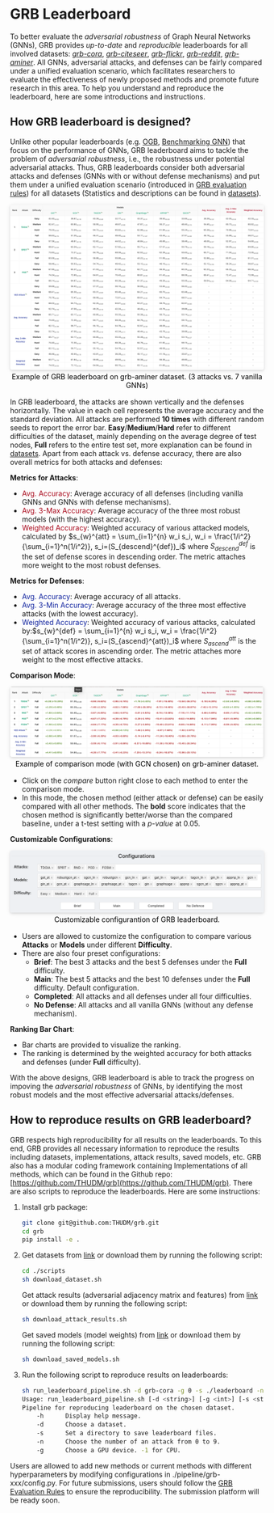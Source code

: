 # GRB Leaderboard

To better evaluate the *adversarial robustness* of Graph Neural Networks (GNNs), GRB provides *up-to-date* and *reproducible* leaderboards for all involved datasets: [*grb-cora*](https://cogdl.ai/grb/leaderboard/grb-cora), [*grb-citeseer*](https://cogdl.ai/grb/leaderboard/grb-citeseer), [*grb-flickr*](https://cogdl.ai/grb/leaderboard/grb-flickr), [*grb-reddit*](https://cogdl.ai/grb/leaderboard/grb-reddit), [*grb-aminer*](https://cogdl.ai/grb/leaderboard/grb-aminer). All GNNs, adversarial attacks, and defenses can be fairly compared under a unified evaluation scenario, which facilitates researchers to evaluate the effectiveness of newly proposed methods and promote future research in this area. To help you understand and reproduce the leaderboard, here are some introductions and instructions.

## How GRB leaderboard is designed?

Unlike other popular leaderboards (e.g. [OGB](https://ogb.stanford.edu/), [Benchmarking GNN](https://github.com/graphdeeplearning/benchmarking-gnns)) that focus on the performance of GNNs, GRB leaderboard aims to tackle the problem of *adversarial robustness*, i.e., the robustness under potential adversarial attacks. Thus, GRB leaderboards consider both adversarial attacks and defenses (GNNs with or without defense mechanisms) and put them under a unified evaluation scenario (introduced in [GRB evaluation rules](https://cogdl.ai/grb/intro/rules)) for all datasets (Statistics and descriptions can be found in [datasets](https://cogdl.ai/grb/datasets)). 

<center>
	<img style="border-radius: 0.3125em;    
              box-shadow: 0 2px 4px 0 rgba(34,36,38,.12),0 2px 10px 0 rgba(34,36,38,.08);"     
       src=https://github.com/THUDM/grb/raw/master/docs/source/_static/grb_leaderboard_example.png>    
  <br>    
  <div style="color:black; 1px solid #d9d9d9;    
              display: inline-block;
              padding: 2px;">Example of GRB leaderboard on grb-aminer dataset. (3 attacks vs. 7 vanilla GNNs)</div> 
</center>


In GRB leaderboard, the attacks are shown vertically and the defenses horizontally. The value in each cell represents the average accuracy and the standard deviation. All attacks are performed **10 times** with different random seeds to report the error bar. **Easy**/**Medium**/**Hard** refer to different difficulties of the dataset, mainly depending on the average degree of test nodes, **Full** refers to the entire test set, more explanation can be found in [datasets](https://cogdl.ai/grb/datasets). Apart from each attack vs. defense accuracy, there are also overall metrics for both attacks and defenses:

**Metrics for Attacks**:

* <span style="color: #a8071a">Avg. Accuracy</span>: Average accuracy of all defenses (including vanilla GNNs and GNNs with defense mechanisms). 
* <span style="color: #a8071a">Avg. 3-Max Accuracy</span>: Average accuracy of the three most robust models (with the highest accuracy).
* <span style="color: #a8071a">Weighted Accuracy</span>: Weighted accuracy of various attacked models, calculated by $s_{w}^{att} = \sum_{i=1}^{n} w_i s_i, w_i = \frac{1/i^2}{\sum_{i=1}^n(1/i^2)}, s_i=(S_{descend}^{def})_i$ where $S_{descend}^{def}$ is the set of defense scores in descending order. The metric attaches more weight to the most robust defenses.

**Metrics for Defenses**:

*  <span style="color: #10239e">Avg. Accuracy</span>: Average accuracy of all attacks.
* <span style="color: #10239e">Avg. 3-Min Accuracy</span>: Average accuracy of the three most effective attacks (with the lowest accuracy).
* <span style="color: #10239e">Weighted Accuracy</span>: Weighted accuracy of various attacks, calculated by:$s_{w}^{def} = \sum_{i=1}^{n} w_i s_i, w_i = \frac{1/i^2}{\sum_{i=1}^n(1/i^2)}, s_i=(S_{ascend}^{att})_i$ where $S_{ascend}^{att}$ is the set of attack scores in ascending order. The metric attaches more weight to the most effective attacks.

**Comparison Mode**:

<center>
	<img style="border-radius: 0.3125em;    
              box-shadow: 0 2px 4px 0 rgba(34,36,38,.12),0 2px 10px 0 rgba(34,36,38,.08);"     
       src=https://github.com/THUDM/grb/raw/master/docs/source/_static/grb_leaderboard_comparison.png>    
  <br>    
  <div style="color:black; 1px solid #d9d9d9;    
              display: inline-block;
              padding: 2px;">Example of comparison mode (with GCN chosen) on grb-aminer dataset. </div> 
</center>

* Click on the *compare* button right close to each method to enter the comparison mode.
* In this mode, the chosen method (either attack or defense) can be easily compared with all other methods. The **bold** score indicates that the chosen method is significantly better/worse than the compared baseline, under a t-test setting with a *p-value* at 0.05. 

**Customizable Configurations**:

<center>
	<img style="border-radius: 0.3125em;    
              box-shadow: 0 2px 4px 0 rgba(34,36,38,.12),0 2px 10px 0 rgba(34,36,38,.08);"     
       src=https://github.com/THUDM/grb/raw/master/docs/source/_static/grb_leaderboard_configuration.png>    
  <br>    
  <div style="color:black; 1px solid #d9d9d9;    
              display: inline-block;
              padding: 2px;">Customizable configurantion of GRB leaderboard. </div> 
</center>

* Users are allowed to customize the configuration to compare various **Attacks** or **Models** under different **Difficulty**.
* There are also four preset configurations:
  * **Brief**: The best 3 attacks and the best 5 defenses under the **Full** difficulty.
  * **Main**: The best 5 attacks and the best 10 defenses under the **Full** difficulty. Default configuration.
  * **Completed**: All attacks and all defenses under all four difficulties. 
  * **No Defense**: All attacks and all vanilla GNNs (without any defense mechanism).

**Ranking Bar Chart**:

* Bar charts are provided to visualize the ranking. 
* The ranking is determined by the weighted accuracy for both attacks and defenses (under **Full** difficulty).

With the above designs, GRB leaderboard is able to track the progress on impoving the *adversarial robustness* of GNNs, by identifying the most robust models and the most effective adversarial attacks/defenses. 

## How to reproduce results on GRB leaderboard?

GRB respects high reproducibility for all results on the leaderboards. To this end, GRB provides all necessary information to reproduce the results including datasets, implementations, attack results, saved models, etc. GRB also has a modular coding framework containing Implementations of all methods, which can be found in the Github repo: [https://github.com/THUDM/grb](https://github.com/THUDM/grb). There are also scripts to reproduce the leaderboards. Here are some instructions:

1. Install grb package:
   ```bash
   git clone git@github.com:THUDM/grb.git
   cd grb
   pip install -e .
   ```

2. Get datasets from [link](https://cloud.tsinghua.edu.cn/d/c77db90e05e74a5c9b8b/) or download them by running the following script:
   ```bash
   cd ./scripts
   sh download_dataset.sh
   ```
   Get attack results (adversarial adjacency matrix and features) from [link](https://cloud.tsinghua.edu.cn/d/94b2ea104c2e457d9667/) or download them by running the following script:
   ```bash
   sh download_attack_results.sh
   ```
   Get saved models (model weights) from [link](https://cloud.tsinghua.edu.cn/d/8b51a6b428464340b368/) or download them by running the following script:
   ```bash
   sh download_saved_models.sh
   ```

3. Run the following script to reproduce results on leaderboards:
   ```bash
   sh run_leaderboard_pipeline.sh -d grb-cora -g 0 -s ./leaderboard -n 0
   Usage: run_leaderboard_pipeline.sh [-d <string>] [-g <int>] [-s <string>] [-n <int>]
   Pipeline for reproducing leaderboard on the chosen dataset.
       -h      Display help message.
       -d      Choose a dataset.
       -s      Set a directory to save leaderboard files.
       -n      Choose the number of an attack from 0 to 9.
       -g      Choose a GPU device. -1 for CPU.
   ```

Users are allowed to add new methods or current methods with different hyperparameters by modifying configurations in ./pipeline/grb-xxx/config.py. For future submissions, users should follow the [GRB Evaluation Rules](https://cogdl.ai/grb/intro/rules) to ensure the reproducibility. The submission platform will be ready soon. 
